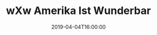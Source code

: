 ---
title: wXw Amerika Ist Wunderbar

location: La Boom, Queens, NY
date: 2019-04-04T16:00:00
cagematch: https://www.cagematch.net/?id=1&nr=214690
---